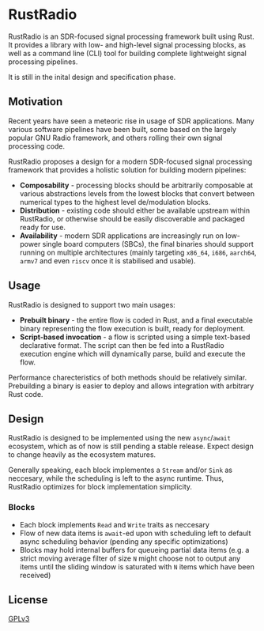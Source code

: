 # RustRadio

RustRadio is an SDR-focused signal processing framework built using Rust. It provides a library with low- and high-level signal processing blocks, as well as a command line (CLI) tool for building complete lightweight signal processing pipelines.

It is still in the inital design and specification phase.

## Motivation

Recent years have seen a meteoric rise in usage of SDR applications. Many various software pipelines have been built, some based on the largely popular GNU Radio framework, and others rolling their own signal processing code.

RustRadio proposes a design for a modern SDR-focused signal processing framework that provides a holistic solution for building modern pipelines:

- **Composability** - processing blocks should be arbitrarily composable at various abstractions levels from the lowest blocks that convert between numerical types to the highest level de/modulation blocks.
- **Distribution** - existing code should either be available upstream within RustRadio, or otherwise should be easily discoverable and packaged ready for use.
- **Availability** - modern SDR applications are increasingly run on low-power single board computers (SBCs), the final binaries should support running on multiple architectures (mainly targeting `x86_64`, `i686`, `aarch64`, `armv7` and even `riscv` once it is stabilised and usable).

## Usage

RustRadio is designed to support two main usages:

- **Prebuilt binary** - the entire flow is coded in Rust, and a final executable binary representing the flow execution is built, ready for deployment.
- **Script-based invocation** - a flow is scripted using a simple text-based declarative format. The script can then be fed into a RustRadio execution engine which will dynamically parse, build and execute the flow.

Performance charecteristics of both methods should be relatively similar. Prebuilding a binary is easier to deploy and allows integration with arbitrary Rust code.

## Design

RustRadio is designed to be implemented using the new `async`/`await` ecosystem, which as of now is still pending a stable release. Expect design to change heavily as the ecosystem matures.

Generally speaking, each block implementes a `Stream` and/or `Sink` as neccesary, while the scheduling is left to the async runtime. Thus, RustRadio optimizes for block implementation simplicity.

### Blocks

- Each block implements `Read` and `Write` traits as neccesary
- Flow of new data items is `await`-ed upon with scheduling left to default async scheduling behavior (pending any specific optimizations)
- Blocks may hold internal buffers for queueing partial data items (e.g. a strict moving average filter of size `N` might choose not to output any items until the sliding window is saturated with `N` items which have been received)

## License

[GPLv3](LICENSE)

